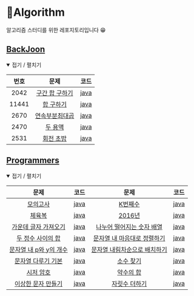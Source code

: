 # 🚀Algorithm
알고리즘 스터디를 위한 레포지토리입니다 😁

## [BackJoon](https://www.acmicpc.net/)

<details open> <summary> 접기 / 펼치기 </summary>

| 번호 | 문제 | 코드 |
|:-:|:-:|:-:|
| 2042 | [구간 합 구하기](https://www.acmicpc.net/problem/2042) | [java](src/backjoon/B2042.java) |
| 11441 | [합 구하기](https://www.acmicpc.net/problem/11441) | [java](src/backjoon/B11441.java) |
| 2670 | [연속부분최대곱](https://www.acmicpc.net/problem/2670) | [java](src/backjoon/B2670.java) |
| 2470 | [두 용액](https://www.acmicpc.net/problem/2470) | [java](src/backjoon/B2470.java) |
| 2531 | [회전 초밥](https://www.acmicpc.net/problem/2531) | [java](src/backjoon/B2531.java) |

</details>

## [Programmers](https://www.acmicpc.net/)

<details open> <summary> 접기 / 펼치기 </summary>

| 문제 | 코드 | 문제 | 코드 |
|:-:|:-:|:-:|:-:|
| [모의고사](https://programmers.co.kr/learn/courses/30/lessons/42840) | [java](src/programmers/P0001.java) | [K번째수](https://programmers.co.kr/learn/courses/30/lessons/42748) | [java](src/programmers/P0002.java) |
| [체육복](https://programmers.co.kr/learn/courses/30/lessons/42862) | [java](src/programmers/P0003.java) | [2016년](https://programmers.co.kr/learn/courses/30/lessons/12901) | [java](src/programmers/P0004.java) |
| [가운데 글자 가져오기](https://programmers.co.kr/learn/courses/30/lessons/12903) | [java](src/programmers/P0005.java) | [나누어 떨어지는 숫자 배열](https://programmers.co.kr/learn/courses/30/lessons/12910) | [java](src/programmers/P0006.java) |
| [두 정수 사이의 합](https://programmers.co.kr/learn/courses/30/lessons/12912) | [java](src/programmers/P0007.java) | [문자열 내 마음대로 정렬하기](https://programmers.co.kr/learn/courses/30/lessons/12915) | [java](src/programmers/P0008.java) |
| [문자열 내 p와 y의 개수](https://programmers.co.kr/learn/courses/30/lessons/12916) | [java](src/programmers/P0009.java) | [문자열 내림차순으로 배치하기](https://programmers.co.kr/learn/courses/30/lessons/12917) | [java](src/programmers/P0010.java) |
| [문자열 다루기 기본](https://programmers.co.kr/learn/courses/30/lessons/12918) | [java](src/programmers/P0011.java) | [소수 찾기](https://programmers.co.kr/learn/courses/30/lessons/12921) | [java](src/programmers/P0012.java) |
| [시저 암호](https://programmers.co.kr/learn/courses/30/lessons/12926) | [java](src/programmers/P0013.java) | [약수의 합](https://programmers.co.kr/learn/courses/30/lessons/12928) | [java](src/programmers/P0014.java) |
| [이상한 문자 만들기](https://programmers.co.kr/learn/courses/30/lessons/12930) | [java](src/programmers/P0015.java) | [자릿수 더하기](https://programmers.co.kr/learn/courses/30/lessons/12931) | [java](src/programmers/P0016.java) |

</details>
